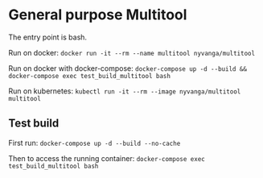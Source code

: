 # General purpose Multitool

The entry point is bash.

Run on docker: ```docker run -it --rm --name multitool nyvanga/multitool```

Run on docker with docker-compose: ```docker-compose up -d --build && docker-compose exec test_build_multitool bash```

Run on kubernetes: ```kubectl run -it --rm --image nyvanga/multitool multitool```

## Test build

First run: ```docker-compose up -d --build --no-cache```

Then to access the running container: ```docker-compose exec test_build_multitool bash```